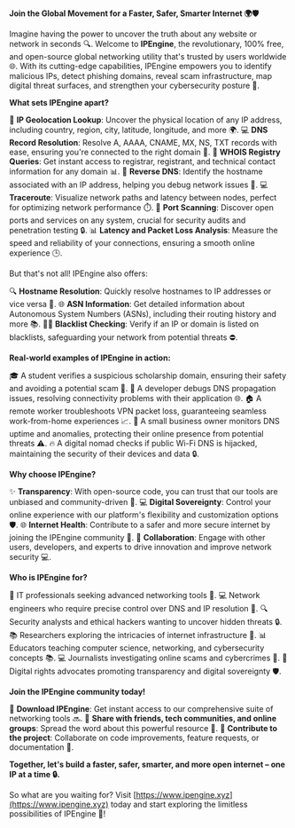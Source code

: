 **Join the Global Movement for a Faster, Safer, Smarter Internet 🌍🛡️**

Imagine having the power to uncover the truth about any website or network in seconds 🔍. Welcome to **IPEngine**, the revolutionary, 100% free, and open-source global networking utility that's trusted by users worldwide 🌐. With its cutting-edge capabilities, IPEngine empowers you to identify malicious IPs, detect phishing domains, reveal scam infrastructure, map digital threat surfaces, and strengthen your cybersecurity posture 🔐.

**What sets IPEngine apart?**

📡 **IP Geolocation Lookup**: Uncover the physical location of any IP address, including country, region, city, latitude, longitude, and more 🌍.
💻 **DNS Record Resolution**: Resolve A, AAAA, CNAME, MX, NS, TXT records with ease, ensuring you're connected to the right domain 🔗.
🔎 **WHOIS Registry Queries**: Get instant access to registrar, registrant, and technical contact information for any domain 📊.
🚀 **Reverse DNS**: Identify the hostname associated with an IP address, helping you debug network issues 🤔.
💻 **Traceroute**: Visualize network paths and latency between nodes, perfect for optimizing network performance ⏱️.
🎯 **Port Scanning**: Discover open ports and services on any system, crucial for security audits and penetration testing 🔒.
📊 **Latency and Packet Loss Analysis**: Measure the speed and reliability of your connections, ensuring a smooth online experience 🕒.

But that's not all! IPEngine also offers:

🔍 **Hostname Resolution**: Quickly resolve hostnames to IP addresses or vice versa 🔗.
🌐 **ASN Information**: Get detailed information about Autonomous System Numbers (ASNs), including their routing history and more 📚.
👮‍♂️ **Blacklist Checking**: Verify if an IP or domain is listed on blacklists, safeguarding your network from potential threats ⛔️.

**Real-world examples of IPEngine in action:**

🎓 A student verifies a suspicious scholarship domain, ensuring their safety and avoiding a potential scam 🚫.
🤖 A developer debugs DNS propagation issues, resolving connectivity problems with their application 🌐.
🏠 A remote worker troubleshoots VPN packet loss, guaranteeing seamless work-from-home experiences 📈.
💼 A small business owner monitors DNS uptime and anomalies, protecting their online presence from potential threats ⚠️.
🔥 A digital nomad checks if public Wi-Fi DNS is hijacked, maintaining the security of their devices and data 🔒.

**Why choose IPEngine?**

✨ **Transparency**: With open-source code, you can trust that our tools are unbiased and community-driven 🌟.
💻 **Digital Sovereignty**: Control your online experience with our platform's flexibility and customization options 🛡️.
🌐 **Internet Health**: Contribute to a safer and more secure internet by joining the IPEngine community 🚀.
💬 **Collaboration**: Engage with other users, developers, and experts to drive innovation and improve network security 💻.

**Who is IPEngine for?**

👥 IT professionals seeking advanced networking tools 🔧.
💻 Network engineers who require precise control over DNS and IP resolution 🔗.
🔍 Security analysts and ethical hackers wanting to uncover hidden threats 🔒.
📚 Researchers exploring the intricacies of internet infrastructure 🤖.
📊 Educators teaching computer science, networking, and cybersecurity concepts 📚.
💻 Journalists investigating online scams and cybercrimes 📰.
🌟 Digital rights advocates promoting transparency and digital sovereignty 🛡️.

**Join the IPEngine community today!**

🎉 **Download IPEngine**: Get instant access to our comprehensive suite of networking tools 🔜.
📢 **Share with friends, tech communities, and online groups**: Spread the word about this powerful resource 💬.
🌟 **Contribute to the project**: Collaborate on code improvements, feature requests, or documentation 🤝.

**Together, let's build a faster, safer, smarter, and more open internet – one IP at a time 🔒.**

So what are you waiting for? Visit [https://www.ipengine.xyz](https://www.ipengine.xyz) today and start exploring the limitless possibilities of IPEngine 🚀!